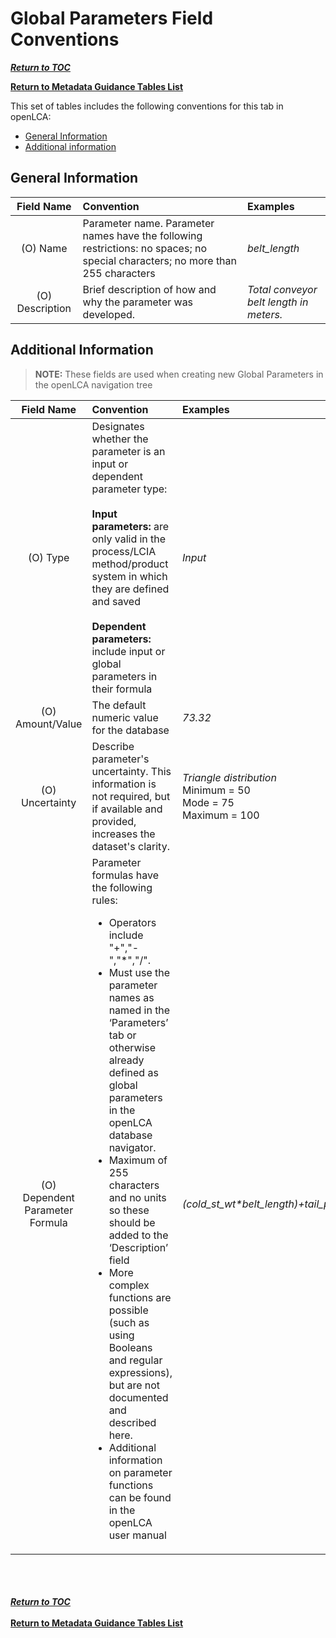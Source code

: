 # Global Parameters Field Conventions

[**_Return to TOC_**](../00-sub-handbook-landing.md)

[**Return to Metadata Guidance Tables List**](../02-how-to-publish-in-the-uslci.md#metadata-guidance-tables)

This set of tables includes the following conventions for this tab in openLCA:
- [General Information](#general-information)
- [Additional information](#additional-information)

<a id="general-information"></a> 
## General Information

| Field Name | Convention | Examples |
|:---:|:-----|:---------|
|(O) Name|Parameter name. Parameter names have the following restrictions: no spaces; no special characters; no more than 255 characters|_belt_length_|
|(O) Description|Brief description of how and why the parameter was developed.|_Total conveyor belt length in meters._|
  
  <a id="additional-information"></a> 
  ## Additional Information
  
  > **NOTE:** These fields are used when creating new Global Parameters in the openLCA navigation tree
    
  | Field Name | Convention | Examples |
|:---:|:-----|:---------|
|(O) Type|Designates whether the parameter is an input or dependent parameter type:<br><br>**Input parameters:** are only valid in the process/LCIA method/product system in which they are defined and saved<br><br>**Dependent parameters:** include input or global parameters in their formula|_Input_|
|(O) Amount/Value|The default numeric value for the database|_73.32_|
|(O) Uncertainty|Describe parameter's uncertainty. This information is not required, but if available and provided, increases the dataset's clarity.|_Triangle distribution_<br>Minimum = 50<br>Mode = 75<br>Maximum = 100|
|(O) Dependent Parameter Formula|Parameter formulas have the following rules:<ul><li> Operators include "+","-","*","/".</li><li>Must use the parameter names as named in the ‘Parameters’ tab or otherwise already defined as global parameters in the openLCA database navigator.</li><li>Maximum of 255 characters and no units so these should be added to the ‘Description’ field</li><li>More complex functions are possible (such as using Booleans and regular expressions), but are not documented and described here.</li><li>Additional information on parameter functions can be found in the openLCA user manual</li></ul>|_(cold_st_wt*belt_length)+tail_pulley+drive_pulley_|
<br><br><br>
[**_Return to TOC_**](../00-sub-handbook-landing.md)
<br><br>
[**Return to Metadata Guidance Tables List**](../02-how-to-publish-in-the-uslci.md#metadata-guidance-tables)
<br><br><br>


